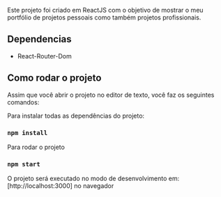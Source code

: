Este projeto foi criado em ReactJS com o objetivo de mostrar o meu portfólio de projetos pessoais como também projetos profissionais.

## Dependencias
- React-Router-Dom

## Como rodar o projeto

Assim que você abrir o projeto no editor de texto, você faz os seguintes comandos:

Para instalar todas as dependências do projeto:
### `npm install` 

Para rodar o projeto
### `npm start`

O projeto será executado no modo de desenvolvimento em:<br />
[http://localhost:3000] no navegador

